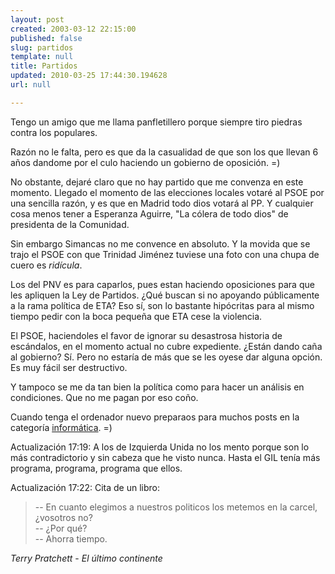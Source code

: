 ```yaml
---
layout: post
created: 2003-03-12 22:15:00
published: false
slug: partidos
template: null
title: Partidos
updated: 2010-03-25 17:44:30.194628
url: null

---
```


Tengo un amigo que me llama panfletillero porque siempre tiro piedras contra los populares.

Raz&oacute;n no le falta, pero es que da la casualidad de que son los que llevan 6 a&ntilde;os dandome por el culo haciendo un gobierno de oposici&oacute;n. =)

No obstante, dejar&eacute; claro que no hay partido que me convenza en este momento. Llegado el momento de las elecciones locales votar&eacute; al PSOE por una sencilla raz&oacute;n, y es que en Madrid todo dios votar&aacute; al PP. Y cualquier cosa menos tener a Esperanza Aguirre, "La c&oacute;lera de todo dios" de presidenta de la Comunidad.

Sin embargo Simancas no me convence en absoluto. Y la movida que se trajo el PSOE con que Trinidad Jim&eacute;nez tuviese una foto con una chupa de cuero es _rid&iacute;cula_.

Los del PNV es para caparlos, pues estan haciendo oposiciones para que les apliquen la Ley de Partidos. &iquest;Qu&eacute; buscan si no apoyando p&uacute;blicamente a la rama pol&iacute;tica de ETA? Eso s&iacute;, son lo bastante hip&oacute;critas para al mismo tiempo pedir con la boca peque&ntilde;a que ETA cese la violencia.

El PSOE, haciendoles el favor de ignorar su desastrosa historia de esc&aacute;ndalos, en el momento actual no cubre expediente. &iquest;Est&aacute;n dando ca&ntilde;a al gobierno? S&iacute;. Pero no estar&iacute;a de m&aacute;s que se les oyese dar alguna opci&oacute;n. Es muy f&aacute;cil ser destructivo.

Y tampoco se me da tan bien la pol&iacute;tica como para hacer un an&aacute;lisis en condiciones. Que no me pagan por eso co&ntilde;o.

Cuando tenga el ordenador nuevo preparaos para muchos posts en la categor&iacute;a <a href="/articles/category/tech/">inform&aacute;tica</a>. =)

Actualizaci&oacute;n 17:19:
A los de Izquierda Unida no los mento porque son lo m&aacute;s contradictorio y sin cabeza que he visto nunca. Hasta el GIL ten&iacute;a m&aacute;s programa, programa, programa que ellos.

Actualizaci&oacute;n 17:22:
Cita de un libro:

> -- En cuanto elegimos a nuestros politicos los metemos en la carcel, &iquest;vosotros no?  
> -- &iquest;Por qu&eacute;?  
> -- Ahorra tiempo.

_Terry Pratchett_ - _El último continente_



